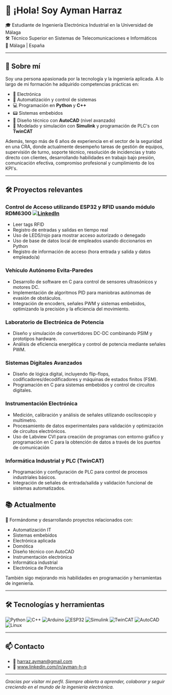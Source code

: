 # 👋 ¡Hola! Soy Ayman Harraz

🎓 Estudiante de Ingeniería Electrónica Industrial en la Universidad de Málaga  
🛠️ Técnico Superior en Sistemas de Telecomunicaciones e Informáticos  
📍 Málaga | España

---

## 🚀 Sobre mí

Soy una persona apasionada por la tecnología y la ingeniería aplicada. A lo largo de mi formación he adquirido competencias prácticas en:

- 🔌 Electrónica
- 🤖 Automatización y control de sistemas
- 💻 Programación en **Python** y **C++**
- 📟 Sistemas embebidos
- 📐 Diseño técnico con **AutoCAD** (nivel avanzado)
- 🧠 Modelado y simulación con **Simulink** y programación de PLC's con **TwinCAT**

Además, tengo más de 6 años de experiencia en el sector de la seguridad en una CRA, donde actualmente desempeño tareas de gestión de equipos, supervisión de turno, soporte técnico, resolución de incidencias y trato directo con clientes, desarrollando habilidades en trabajo bajo presión, comunicación efectiva, compromiso profesional y cumplimiento de los KPI's.

---
## 🛠️ Proyectos relevantes

### Control de Acceso utilizando ESP32 y RFID usando módulo RDM6300 [![LinkedIn](https://img.shields.io/badge/LinkedIn-Post-blue)](https://www.linkedin.com/posts/ayman-h-q_python-esp32-rfid-activity-7365683248439476225-IULr?utm_source=share&utm_medium=member_desktop&rcm=ACoAACY4wacBnHF8CWSPbw8vk7NhhipzcEhA_FI)


- Leer tags RFID
- Registro de entradas y salidas en tiempo real
- Uso de LEDS/rojo para mostrar acceso autorizado o denegado
- Uso de base de datos local de empleados usando diccionarios en Python
- Registro de información de acceso (hora entrada y salida y datos empleado/a)

### Vehículo Autónomo Evita-Paredes

- Desarrollo de software en C para control de sensores ultrasónicos y motores DC.
- Implementación de algoritmos PID para maniobras autónomas de evasión de obstáculos.
- Integración de encoders, señales PWM y sistemas embebidos, optimizando la precisión y la eficiencia del movimiento.

### Laboratorio de Electrónica de Potencia

- Diseño y simulación de convertidores DC-DC combinando PSIM y prototipos hardware.
- Análisis de eficiencia energética y control de potencia mediante señales PWM.

### Sistemas Digitales Avanzados
- Diseño de lógica digital, incluyendo flip-flops, codificadores/decodificadores y máquinas de estados finitos (FSM).
- Programación en C para sistemas embebidos y control de circuitos digitales.

### Instrumentación Electrónica
- Medición, calibración y análisis de señales utilizando osciloscopio y multímetro.
- Procesamiento de datos experimentales para validación y optimización de circuitos electrónicos.
- Uso de Labview CVI para creación de programas con entorno gráfico y programación en C para la obtención de datos a través de los puertos de comunicación

### Informática Industrial y PLC (TwinCAT)
- Programación y configuración de PLC para control de procesos industriales básicos.
- Integración de señales de entrada/salida y validación funcional de sistemas automatizados.

## 📚 Actualmente

🔧 Formándome y desarrollando proyectos relacionados con:

- Automatización IT  
- Sistemas embebidos  
- Electrónica aplicada  
- Domótica  
- Diseño técnico con AutoCAD
- Instrumentación electrónica
- Informática industrial
- Electrónica de Potencia  

También sigo mejorando mis habilidades en programación y herramientas de ingeniería.

---

## 🛠️ Tecnologías y herramientas

![Python](https://img.shields.io/badge/-Python-3776AB?style=flat&logo=python&logoColor=white)
![C++](https://img.shields.io/badge/-C++-00599C?style=flat&logo=cplusplus&logoColor=white)
![Arduino](https://img.shields.io/badge/-Arduino-00979D?style=flat&logo=arduino&logoColor=white)
![ESP32](https://img.shields.io/badge/-ESP32-grey?style=flat)
![Simulink](https://img.shields.io/badge/-Simulink-F77F00?style=flat&logo=mathworks&logoColor=white)
![TwinCAT](https://img.shields.io/badge/-TwinCAT-blue?style=flat)
![AutoCAD](https://img.shields.io/badge/-AutoCAD-E34F26?style=flat&logo=autodesk&logoColor=white)
![Linux](https://img.shields.io/badge/-Linux-FCC624?style=flat&logo=linux&logoColor=black)

---

## 📫 Contacto

- 📧 harraz.ayman@gmail.com  
- 💼 www.linkedin.com/in/ayman-h-q


---

_Gracias por visitar mi perfil. Siempre abierto a aprender, colaborar y seguir creciendo en el mundo de la ingeniería electrónica._
